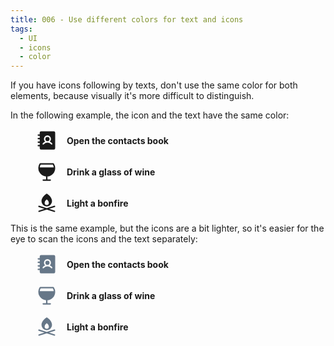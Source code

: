 ```yaml
---
title: 006 - Use different colors for text and icons
tags:
  - UI
  - icons
  - color
---
```


If you have icons following by texts, don't use the same color for both elements, because visually it's more difficult to distinguish.

<!-- more -->

In the following example, the icon and the text have the same color:

<figure>
  <p style="display:flex;align-items:center;gap:1em">
    <svg xmlns="http://www.w3.org/2000/svg" width="36" height="36" fill="currentColor" viewBox="0 0 256 256"><path d="M160,112a24,24,0,1,1-24-24A24.1,24.1,0,0,1,160,112Zm64-72V216a16,16,0,0,1-16,16H64a16,16,0,0,1-16-16V196H32a8,8,0,0,1,0-16H48V156H32a8,8,0,0,1,0-16H48V116H32a8,8,0,0,1,0-16H48V76H32a8,8,0,0,1,0-16H48V40A16,16,0,0,1,64,24H208A16,16,0,0,1,224,40ZM190.4,163.2A67.8,67.8,0,0,0,163,141.5a40,40,0,1,0-54,0,67.8,67.8,0,0,0-27.4,21.7,8,8,0,0,0,1.6,11.2A7.7,7.7,0,0,0,88,176a8,8,0,0,0,6.4-3.2,52,52,0,0,1,83.2,0,8.1,8.1,0,0,0,11.2,1.6A8,8,0,0,0,190.4,163.2Z"></path></svg>
    <strong>Open the contacts book</strong>
  </p>
  <p style="display:flex;align-items:center;gap:1em">
    <svg xmlns="http://www.w3.org/2000/svg" width="36" height="36" fill="currentColor" viewBox="0 0 256 256"><path d="M224,88a96.2,96.2,0,0,0-15.5-52.4,8.2,8.2,0,0,0-6.7-3.6H54.2a8.2,8.2,0,0,0-6.7,3.6A96.1,96.1,0,0,0,120,183.7V216H88a8,8,0,0,0,0,16h80a8,8,0,0,0,0-16H136V183.7A96.2,96.2,0,0,0,224,88ZM58.7,48H197.3a78.8,78.8,0,0,1,10.3,32H48.4A78.8,78.8,0,0,1,58.7,48Z"></path></svg>
    <strong>Drink a glass of wine</strong>
  </p>
  <p style="display:flex;align-items:center;gap:1em">
    <svg xmlns="http://www.w3.org/2000/svg" width="36" height="36" fill="currentColor" viewBox="0 0 256 256"><path d="M132.2,25.2a7.9,7.9,0,0,0-8.4,0A153.5,153.5,0,0,0,96.2,48C77.8,67.1,68,87.9,68,108a60,60,0,0,0,120,0C188,60.1,134.5,26.6,132.2,25.2ZM128,152a23.9,23.9,0,0,1-24-24c0-24,24-40,24-40s24,16,24,40A23.9,23.9,0,0,1,128,152Zm95.6,74.4A8,8,0,0,1,216,232a6.7,6.7,0,0,1-2.4-.4L128,204.4,42.4,231.6a6.7,6.7,0,0,1-2.4.4,8,8,0,0,1-7.6-5.6,7.9,7.9,0,0,1,5.2-10l64-20.4-64-20.4a8,8,0,1,1,4.8-15.2L128,187.6l85.6-27.2a8,8,0,1,1,4.8,15.2l-64,20.4,64,20.4A7.9,7.9,0,0,1,223.6,226.4Z"></path></svg>
    <strong>Light a bonfire</strong>
  </p>
</figure>

This is the same example, but the icons are a bit lighter, so it's easier for the eye to scan the icons and the text separately:

<figure>
  <p style="display:flex;align-items:center;gap:1em">
    <svg xmlns="http://www.w3.org/2000/svg" width="36" height="36" fill="#678" viewBox="0 0 256 256"><path d="M160,112a24,24,0,1,1-24-24A24.1,24.1,0,0,1,160,112Zm64-72V216a16,16,0,0,1-16,16H64a16,16,0,0,1-16-16V196H32a8,8,0,0,1,0-16H48V156H32a8,8,0,0,1,0-16H48V116H32a8,8,0,0,1,0-16H48V76H32a8,8,0,0,1,0-16H48V40A16,16,0,0,1,64,24H208A16,16,0,0,1,224,40ZM190.4,163.2A67.8,67.8,0,0,0,163,141.5a40,40,0,1,0-54,0,67.8,67.8,0,0,0-27.4,21.7,8,8,0,0,0,1.6,11.2A7.7,7.7,0,0,0,88,176a8,8,0,0,0,6.4-3.2,52,52,0,0,1,83.2,0,8.1,8.1,0,0,0,11.2,1.6A8,8,0,0,0,190.4,163.2Z"></path></svg>
    <strong>Open the contacts book</strong>
  </p>
  <p style="display:flex;align-items:center;gap:1em">
    <svg xmlns="http://www.w3.org/2000/svg" width="36" height="36" fill="#678" viewBox="0 0 256 256"><path d="M224,88a96.2,96.2,0,0,0-15.5-52.4,8.2,8.2,0,0,0-6.7-3.6H54.2a8.2,8.2,0,0,0-6.7,3.6A96.1,96.1,0,0,0,120,183.7V216H88a8,8,0,0,0,0,16h80a8,8,0,0,0,0-16H136V183.7A96.2,96.2,0,0,0,224,88ZM58.7,48H197.3a78.8,78.8,0,0,1,10.3,32H48.4A78.8,78.8,0,0,1,58.7,48Z"></path></svg>
    <strong>Drink a glass of wine</strong>
  </p>
  <p style="display:flex;align-items:center;gap:1em">
    <svg xmlns="http://www.w3.org/2000/svg" width="36" height="36" fill="#678" viewBox="0 0 256 256"><path d="M132.2,25.2a7.9,7.9,0,0,0-8.4,0A153.5,153.5,0,0,0,96.2,48C77.8,67.1,68,87.9,68,108a60,60,0,0,0,120,0C188,60.1,134.5,26.6,132.2,25.2ZM128,152a23.9,23.9,0,0,1-24-24c0-24,24-40,24-40s24,16,24,40A23.9,23.9,0,0,1,128,152Zm95.6,74.4A8,8,0,0,1,216,232a6.7,6.7,0,0,1-2.4-.4L128,204.4,42.4,231.6a6.7,6.7,0,0,1-2.4.4,8,8,0,0,1-7.6-5.6,7.9,7.9,0,0,1,5.2-10l64-20.4-64-20.4a8,8,0,1,1,4.8-15.2L128,187.6l85.6-27.2a8,8,0,1,1,4.8,15.2l-64,20.4,64,20.4A7.9,7.9,0,0,1,223.6,226.4Z"></path></svg>
    <strong>Light a bonfire</strong>
  </p>
</figure>